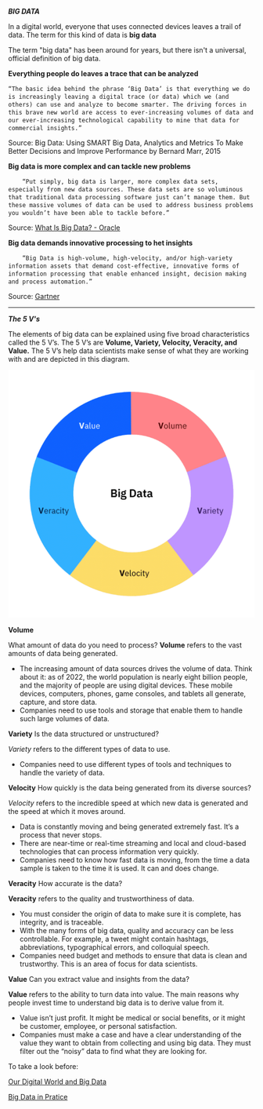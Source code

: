 ***BIG DATA***

In a digital world, everyone that uses connected devices leaves a trail of data. The term for this kind of data is **big data**

The term "big data" has been around for years, but there isn't a universal, official definition of big data. 

**Everything people do leaves a trace that can be analyzed**

    “The basic idea behind the phrase ‘Big Data’ is that everything we do is increasingly leaving a digital trace (or data) which we (and others) can use and analyze to become smarter. The driving forces in this brave new world are access to ever-increasing volumes of data and our ever-increasing technological capability to mine that data for commercial insights.”

Source: Big Data: Using SMART Big Data, Analytics and Metrics To Make Better Decisions and Improve Performance by Bernard Marr, 2015

**Big data is more complex and can tackle new problems**

        “Put simply, big data is larger, more complex data sets, especially from new data sources. These data sets are so voluminous that traditional data processing software just can’t manage them. But these massive volumes of data can be used to address business problems you wouldn’t have been able to tackle before.”

Source: [What Is Big Data? - Oracle](https://www.oracle.com/big-data/what-is-big-data/#defined)

**Big data demands innovative processing to het insights**

        “Big Data is high-volume, high-velocity, and/or high-variety information assets that demand cost-effective, innovative forms of information processing that enable enhanced insight, decision making and process automation.”

Source: [Gartner](https://www.gartner.com/en/information-technology/glossary/big-data)

************
***The 5 V's***

The elements of big data can be explained using five broad characteristics called the 5 V’s. The 5 V’s are **Volume, Variety, Velocity, Veracity, and Value.** The 5 V’s help data scientists make sense of what they are working with and are depicted in this diagram.

![5vs_diagram](./assets/bigdata.png)

**Volume**

What amount of data do you need to process?
**Volume** refers to the vast amounts of data being generated.

- The increasing amount of data sources drives the volume of data. Think about it: as of 2022, the world population is nearly eight billion people, and the majority of people are using digital devices. These mobile devices, computers, phones, game consoles, and tablets all generate, capture, and store data.
- Companies need to use tools and storage that enable them to handle such large volumes of data. 

**Variety**
Is the data structured or unstructured?

*Variety* refers to the different types of data to use.

- Companies need to use different types of tools and techniques to handle the variety of data.

**Velocity**
How quickly is the data being generated from its diverse sources?

*Velocity* refers to the incredible speed at which new data is generated and the speed at which it moves around.

- Data is constantly moving and being generated extremely fast. It’s a process that never stops.
- There are near-time or real-time streaming and local and cloud-based technologies that can process information very quickly.
- Companies need to know how fast data is moving, from the time a data sample is taken to the time it is used. It can and does change.

**Veracity**
How accurate is the data?

**Veracity** refers to the quality and trustworthiness of data.

- You must consider the origin of data to make sure it is complete, has integrity, and is traceable.
- With the many forms of big data, quality and accuracy can be less controllable. For example, a tweet might contain hashtags, abbreviations, typographical errors, and colloquial speech.
- Companies need budget and methods to ensure that data is clean and trustworthy. This is an area of focus for data scientists.

**Value**
Can you extract value and insights from the data? 

**Value** refers to the ability to turn data into value. The main reasons why people invest time to understand big data is to derive value from it.

- Value isn’t just profit. It might be medical or social benefits, or it might be customer, employee, or personal satisfaction.
- Companies must make a case and have a clear understanding of the value they want to obtain from collecting and using big data. They must filter out the “noisy” data to find what they are looking for.

To take a look before: 

[Our Digital World and Big Data](https://www.futureoftech.org/big-data/1-our-digital-world-and-big-data/)

[Big Data in Pratice](https://bernardmarr.com/big-data-in-practice/)

